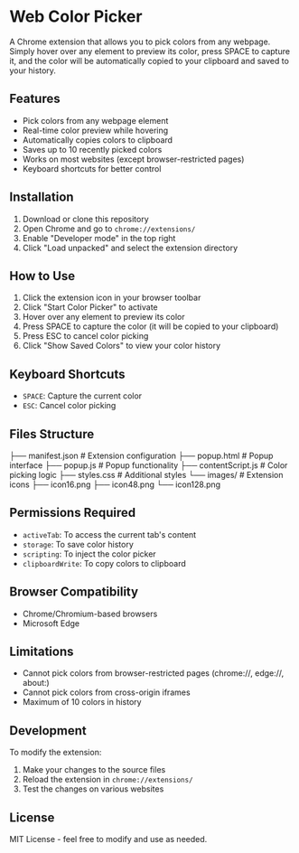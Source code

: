 # Web Color Picker

A Chrome extension that allows you to pick colors from any webpage. Simply hover over any element to preview its color, press SPACE to capture it, and the color will be automatically copied to your clipboard and saved to your history.

## Features

- Pick colors from any webpage element
- Real-time color preview while hovering
- Automatically copies colors to clipboard
- Saves up to 10 recently picked colors
- Works on most websites (except browser-restricted pages)
- Keyboard shortcuts for better control

## Installation

1. Download or clone this repository
2. Open Chrome and go to `chrome://extensions/`
3. Enable "Developer mode" in the top right
4. Click "Load unpacked" and select the extension directory

## How to Use

1. Click the extension icon in your browser toolbar
2. Click "Start Color Picker" to activate
3. Hover over any element to preview its color
4. Press SPACE to capture the color (it will be copied to your clipboard)
5. Press ESC to cancel color picking
6. Click "Show Saved Colors" to view your color history

## Keyboard Shortcuts

- `SPACE`: Capture the current color
- `ESC`: Cancel color picking

## Files Structure

├── manifest.json # Extension configuration
├── popup.html # Popup interface
├── popup.js # Popup functionality
├── contentScript.js # Color picking logic
├── styles.css # Additional styles
└── images/ # Extension icons
    ├── icon16.png
    ├── icon48.png
    └── icon128.png


## Permissions Required

- `activeTab`: To access the current tab's content
- `storage`: To save color history
- `scripting`: To inject the color picker
- `clipboardWrite`: To copy colors to clipboard

## Browser Compatibility

- Chrome/Chromium-based browsers
- Microsoft Edge

## Limitations

- Cannot pick colors from browser-restricted pages (chrome://, edge://, about:)
- Cannot pick colors from cross-origin iframes
- Maximum of 10 colors in history

## Development

To modify the extension:
1. Make your changes to the source files
2. Reload the extension in `chrome://extensions/`
3. Test the changes on various websites

## License

MIT License - feel free to modify and use as needed.